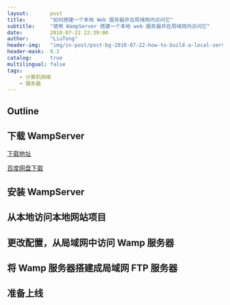 ```yaml
---
layout:       post
title:        "如何搭建一个本地 Web 服务器并在局域网内访问它"
subtitle:     "使用 WampServer 搭建一个本地 web 服务器并在局域网内访问它"
date:         2018-07-22 22:39:00
author:       "LiuTong"
header-img:   "img/in-post/post-bg-2018-07-22-how-to-build-a-local-server-and-access-it-within-the-LAN.jpg"
header-mask:  0.3
catalog:      true
multilingual: false
tags:
    - 计算机网络
    - 服务器
---
```


## Outline

## 下载 WampServer

[下载地址](http://www.wampserver.com/)

[百度网盘下载]()

## 安装 WampServer

## 从本地访问本地网站项目

## 更改配置，从局域网中访问 Wamp 服务器

## 将 Wamp 服务器搭建成局域网 FTP 服务器

## 准备上线
